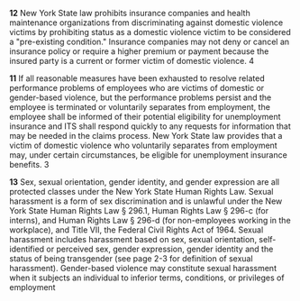 **12** New York State law prohibits insurance companies and health maintenance organizations from discriminating against domestic violence victims by prohibiting status as a domestic violence victim to be considered a "pre-existing condition." Insurance companies may not deny or cancel an insurance policy or require a higher premium or payment because the insured party is a current or former victim of domestic violence. 4

**11** If all reasonable measures have been exhausted to resolve related performance problems of employees who are victims of domestic or gender-based violence, but the performance problems persist and the employee is terminated or voluntarily separates from employment, the employee shall be informed of their potential eligibility for unemployment insurance and ITS shall respond quickly to any requests for information that may be needed in the claims process. New York State law provides that a victim of domestic violence who voluntarily separates from employment may, under certain circumstances, be eligible for unemployment insurance benefits. 3

**13** Sex, sexual orientation, gender identity, and gender expression are all protected classes under the New York State Human Rights Law. Sexual harassment is a form of sex discrimination and is unlawful under the New York State Human Rights Law § 296.1, Human Rights Law § 296-c (for interns), and Human Rights Law § 296-d (for non-employees working in the workplace), and Title VII, the Federal Civil Rights Act of 1964. Sexual harassment includes harassment based on sex, sexual orientation, self-identified or perceived sex, gender expression, gender identity and the status of being transgender (see page 2-3 for definition of sexual harassment). Gender-based violence may constitute sexual harassment when it subjects an individual to inferior terms, conditions, or privileges of employment